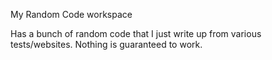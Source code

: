 My Random Code workspace


Has a bunch of random code that I just write up from various tests/websites. Nothing is guaranteed to work.

